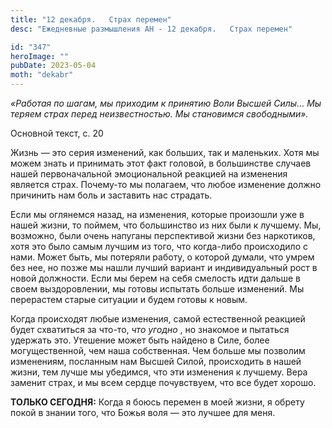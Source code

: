 ```yaml
---
title: "12 декабря.   Страх перемен"
desc: "Ежедневные размышления АН - 12 декабря.   Страх перемен"

id: "347"
heroImage: ""
pubDate: 2023-05-04
moth: "dekabr"
---
```


_«Работая по шагам, мы приходим к принятию Воли Высшей Силы… Мы теряем страх
перед неизвестностью. Мы становимся свободными»._

Основной текст, с. 20

Жизнь — это серия изменений, как больших, так и маленьких. Хотя мы можем знать
и принимать этот факт головой, в большинстве случаев нашей первоначальной
эмоциональной реакцией на изменения является страх. Почему-то мы полагаем, что
любое изменение должно причинить нам боль и заставить нас страдать.

Если мы оглянемся назад, на изменения, которые произошли уже в нашей жизни, то
поймем, что большинство из них были к лучшему. Мы, возможно, были очень
напуганы перспективой жизни без наркотиков, хотя это было самым лучшим из
того, что когда-либо происходило с нами. Может быть, мы потеряли работу, о
которой думали, что умрем без нее, но позже мы нашли лучший вариант и
индивидуальный рост в новой должности. Если мы берем на себя смелость идти
дальше в своем выздоровлении, мы готовы испытать больше изменений. Мы
перерастем старые ситуации и будем готовы к новым.

Когда происходят любые изменения, самой естественной реакцией будет схватиться
за что-то, _что угодно_ , но знакомое и пытаться удержать это. Утешение может
быть найдено в Силе, более могущественной, чем наша собственная. Чем больше мы
позволим изменениям, посланным нам Высшей Силой, происходить в нашей жизни,
тем лучше мы убедимся, что эти изменения к лучшему. Вера заменит страх, и мы
всем сердце почувствуем, что все будет хорошо.

**ТОЛЬКО СЕГОДНЯ:** Когда я боюсь перемен в моей жизни, я обрету покой в
знании того, что Божья воля — это лучшее для меня.
